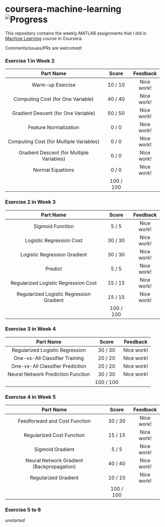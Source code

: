 # coursera-machine-learning ![Progress](http://progressed.io/bar/50)

This repository contains the weekly MATLAB assignments that I did in [Machine Learning](https://www.coursera.org/learn/machine-learning/) course in Coursera.

Comments/issues/PRs are welcomed!

### Exercise 1 in Week 2

Part Name |     Score | Feedback
:---:|:---:|:---:|
Warm-up Exercise |  10 /  10 | Nice work!
Computing Cost (for One Variable) |  40 /  40 | Nice work!
Gradient Descent (for One Variable) |  50 /  50 | Nice work!
Feature Normalization |   0 /   0 | Nice work!
Computing Cost (for Multiple Variables) |   0 /   0 | Nice work!
Gradient Descent (for Multiple Variables) |   0 /   0 | Nice work!
Normal Equations |   0 /   0 | Nice work!
                 | 100 / 100 |

### Exercise 2 in Week 3

Part Name |     Score | Feedback
:---:|:---:|:---:|
Sigmoid Function |   5 /   5 | Nice work!
Logistic Regression Cost |  30 /  30 | Nice work!
Logistic Regression Gradient |  30 /  30 | Nice work!
Predict |   5 /   5 | Nice work!
Regularized Logistic Regression Cost |  15 /  15 | Nice work!
Regularized Logistic Regression Gradient |  15 /  15 | Nice work!
                                         | 100 / 100 |

### Exercise 3 in Week 4

Part Name |     Score | Feedback
:---:|:---:|:---:|
Regularized Logistic Regression |  30 /  30 | Nice work!
One-vs-All Classifier Training |  20 /  20 | Nice work!
One-vs-All Classifier Prediction |  20 /  20 | Nice work!
Neural Network Prediction Function |  30 /  30 | Nice work!
                                   | 100 / 100 |

### Exercise 4 in Week 5

Part Name |     Score | Feedback
:---:|:---:|:---:
Feedforward and Cost Function |  30 /  30 | Nice work!
Regularized Cost Function |  15 /  15 | Nice work!
Sigmoid Gradient |   5 /   5 | Nice work!
Neural Network Gradient (Backpropagation) |  40 /  40 | Nice work!
Regularized Gradient |  10 /  10 | Nice work!
                                 | 100 / 100 |

### Exercise 5 to 8

*unstarted*
